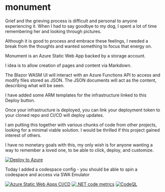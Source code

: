 # monument

Grief and the grieving process is difficult and personal to anyone experiencing it. When I had to say goodbye to my dog, I spent a lot of time remembering her and looking through pictures. 

Although it is good to process and embrace these feelings, I needed a break from the thoughts and wanted something to focus that energy on.

Monument is an Azure Static Web App backed by a storage account.

I idea is to allow creation of pages and content via Markdown.

The Blazor WASM UI will interact with an Azure Functions API to access and modify files stored as JSON. The JSON documents will act as the content, describing what will be seen.

I have added some ARM templates for the infrastructure linked to this Deploy button.

Once your infrastructure is deployed, you can link your deployment token to your cloned repo and CI/CD will deploy updates.

I am putting this together with various chunks of code from other projects, looking for a minimal viable solution. I would be thrilled if this project gained interest of others.

I have no monetary goals with this, my only wish is for anyone wanting a way to remember a loved one, to be able to click, deploy, and customize.


[![Deploy to Azure](https://aka.ms/deploytoazurebutton)](https://portal.azure.com/#create/Microsoft.Template/uri/https%3A%2F%2Fraw.githubusercontent.com%2Faluitink%2Fmonument%2Fmain%2Finfra%2Fazuredeploy.json)

Today I added a codespace config - you should be able to spin a codespace and access via SWA Emulator

[![Azure Static Web Apps CI/CD](https://github.com/aluitink/monument/actions/workflows/azure-static-web-apps-wonderful-sea-01070661e.yml/badge.svg)](https://github.com/aluitink/monument/actions/workflows/azure-static-web-apps-wonderful-sea-01070661e.yml)
[![.NET code metrics](https://github.com/aluitink/monument/actions/workflows/code-meteics.yml/badge.svg)](https://github.com/aluitink/monument/actions/workflows/code-meteics.yml)
[![CodeQL](https://github.com/aluitink/monument/actions/workflows/codeql.yml/badge.svg)](https://github.com/aluitink/monument/actions/workflows/codeql.yml)
